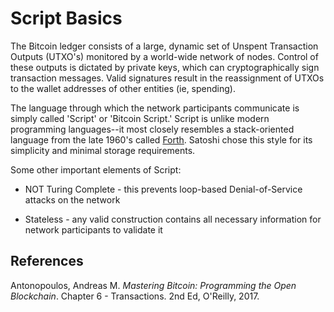 # Script Basics

The Bitcoin ledger consists of a large, dynamic set of Unspent Transaction Outputs (UTXO's) monitored by a world-wide network of nodes. Control of these outputs is dictated by private keys, which can cryptographically sign transaction messages. Valid signatures result in the reassignment of UTXOs to the wallet addresses of other entities (ie, spending). 

The language through which the network participants communicate is simply called 'Script' or 'Bitcoin Script.' Script is unlike modern programming languages--it most closely resembles a stack-oriented language from the late 1960's called [Forth](https://en.wikipedia.org/wiki/Forth_(programming_language)). Satoshi chose this style for its simplicity and minimal storage requirements. 

Some other important elements of Script:

- NOT Turing Complete - this prevents loop-based Denial-of-Service attacks on the network

- Stateless - any valid construction contains all necessary information for network participants to validate it
   



    
## References

Antonopoulos, Andreas M. _Mastering Bitcoin: Programming the Open Blockchain_. Chapter 6 - Transactions. 2nd Ed, O'Reilly, 2017.
